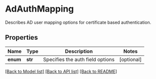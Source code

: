 # AdAuthMapping

Describes AD user mapping options for certificate based authentication.

## Properties
Name | Type | Description | Notes
------------ | ------------- | ------------- | -------------
**enum** | **str** | Specifies the auth field options | [optional] 

[[Back to Model list]](../README.md#documentation-for-models) [[Back to API list]](../README.md#documentation-for-api-endpoints) [[Back to README]](../README.md)


